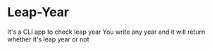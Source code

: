 # Leap-Year
It's a CLI app to check leap year
You write any year and it will return whether it's leap year or not
